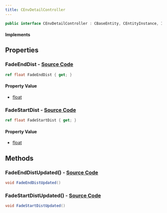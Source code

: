 ```yaml
---
title: CEnvDetailController
---
```


```csharp
public interface CEnvDetailController : CBaseEntity, CEntityInstance, ISchemaClass<CEntityInstance>, ISchemaClass<CBaseEntity>, ISchemaClass<CEnvDetailController>, ISchemaField, ISchemaClass, INativeHandle
```

#### Implements

## Properties

### **FadeEndDist** - [Source Code](https://github.com/swiftly-solution/swiftlys2/blob/main/managed/src/SwiftlyS2.Generated/Schemas/Interfaces/CEnvDetailController.cs#L18)

```csharp
ref float FadeEndDist { get; }
```

#### Property Value

- [float](https://learn.microsoft.com/dotnet/api/system.single)

### **FadeStartDist** - [Source Code](https://github.com/swiftly-solution/swiftlys2/blob/main/managed/src/SwiftlyS2.Generated/Schemas/Interfaces/CEnvDetailController.cs#L16)

```csharp
ref float FadeStartDist { get; }
```

#### Property Value

- [float](https://learn.microsoft.com/dotnet/api/system.single)

## Methods

### **FadeEndDistUpdated()** - [Source Code](https://github.com/swiftly-solution/swiftlys2/blob/main/managed/src/SwiftlyS2.Generated/Schemas/Interfaces/CEnvDetailController.cs#L21)

```csharp
void FadeEndDistUpdated()
```

### **FadeStartDistUpdated()** - [Source Code](https://github.com/swiftly-solution/swiftlys2/blob/main/managed/src/SwiftlyS2.Generated/Schemas/Interfaces/CEnvDetailController.cs#L20)

```csharp
void FadeStartDistUpdated()
```

